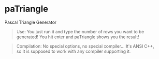 # paTriangle
Pascal Triangle Generator

> Use:
  You just run it and type the number of rows you want to be generated!
  You hit enter and paTriangle shows you the result!
  
> Compilation:
  No special options, no special compiler...
  It's ANSI C++, so it is supposed to work with any compiler supporting it.
  
  
